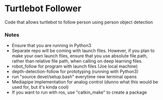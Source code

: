# Turtlebot Follower
Code that allows turtlebot to follow person using person object detection

### Notes
* Ensure that you are running in Python3
* Separate repo will be coming with launch files. However, if you plan to make your own launch files, ensure that you use absolute file path, rather than relative file path, when calling on deep learning files.
* robot_follow for program with launch files (Joe local machine)
* depth-detection-follow for prototyping (running with Python3)
* run "source devel/setup.bash" everytime new terminal opens
* Mediapipe implementation for analog control (dunno what this would be used for, but it's kinda cool)
* If you want to run with ros, use "catkin_make" to create a package
